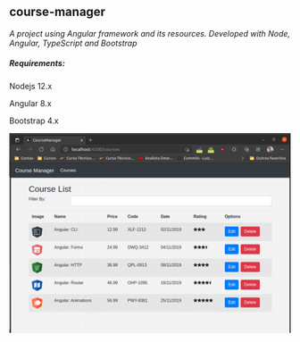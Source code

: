 ## course-manager

*A project using Angular framework and its resources. Developed with Node, Angular, TypeScript and Bootstrap*

##### Requirements:

Nodejs 12.x

Angular 8.x

Bootstrap 4.x

![](./images-readme/home-page.png)

